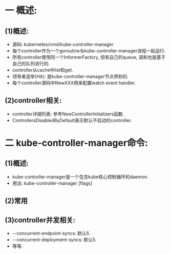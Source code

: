 # 一 概述:
## (1)概述:
- 源码: kubernetes/cmd/kube-controller-manager
- 每个controller作为一个goroutine与kube-controller-manager进程一起运行.
- 所有controller使用同一个InformerFactory, 但有自己的queue, 调和也是基于自己的队列进行的.
- controller从cache中list和get.
- 领导者选举(HA): 是kube-controller-manager节点界别的.
- 每个controller源码中NewXXX用来配置watch event handler.

## (2)controller相关:
- controller详细列表: 参考NewControllerInitializers函数. 
- ControllersDisabledByDefault表示默认不启动的controller.

# 二 kube-controller-manager命令:
## (1)概述:
- kube-controller-manager是一个包含kube核心控制循环的daemon.
- 用法: kube-controller-manager [flags]

## (2)常用

## (3)controller并发相关:
- --concurrent-endpoint-syncs: 默认5.
- --concurrent-deployment-syncs: 默认5.
- 等等.
